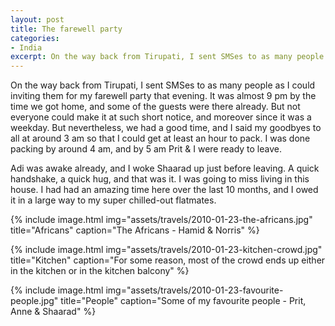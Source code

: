 ```yaml
---
layout: post
title: The farewell party
categories:
- India
excerpt: On the way back from Tirupati, I sent SMSes to as many people as I could inviting them for my farewell party that evening. It was almost 9 pm by the time we got home, and some of the guests were there already. But not everyone could make it at such short notice, and moreover since it was a weekday. But nevertheless, we had a good time, and I said my goodbyes to all at around 3 am so that I could get at least an hour to pack. I was done packing by around 4 am, and by 5 am Prit & I were ready to leave.
---
```


On the way back from Tirupati, I sent SMSes to as many people as I could
inviting them for my farewell party that evening. It was almost 9 pm by the time
we got home, and some of the guests were there already. But not everyone could
make it at such short notice, and moreover since it was a weekday. But
nevertheless, we had a good time, and I said my goodbyes to all at around 3 am
so that I could get at least an hour to pack. I was done packing by around 4 am,
and by 5 am Prit & I were ready to leave.

Adi was awake already, and I woke Shaarad up just before leaving. A quick
handshake, a quick hug, and that was it. I was going to miss living in this
house. I had had an amazing time here over the last 10 months, and I owed it in
a large way to my super chilled-out flatmates.

{% include image.html
    img="assets/travels/2010-01-23-the-africans.jpg"
    title="Africans"
    caption="The Africans - Hamid & Norris" %}
<br>

{% include image.html
    img="assets/travels/2010-01-23-kitchen-crowd.jpg"
    title="Kitchen"
    caption="For some reason, most of the crowd ends up either in the kitchen or in the kitchen balcony" %}
<br>

{% include image.html
    img="assets/travels/2010-01-23-favourite-people.jpg"
    title="People"
    caption="Some of my favourite people - Prit, Anne & Shaarad" %}
